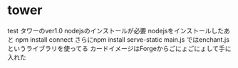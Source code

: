 # tower
test
タワーのver1.0
nodejsのインストールが必要
nodejsをインストールしたあと npm install connect
さらにnpm install serve-static
main.js ではenchant.jsというライブラリを使ってる
カードイメージはForgeからごにょごにょして手に入れた
